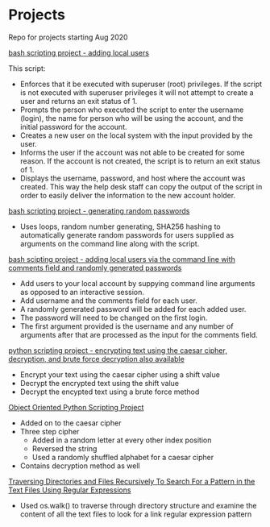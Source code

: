 # Projects

Repo for projects starting Aug 2020

[bash scripting project - adding local users](./bash_scripting/add-local-user.sh)

This script:

* Enforces that it be executed with superuser (root) privileges. If the script is not executed with
superuser privileges it will not attempt to create a user and returns an exit status of 1.
* Prompts the person who executed the script to enter the username (login), the name for
person who will be using the account, and the initial password for the account.
* Creates a new user on the local system with the input provided by the user.
* Informs the user if the account was not able to be created for some reason. If the account is
not created, the script is to return an exit status of 1.
* Displays the username, password, and host where the account was created. This way the
help desk staff can copy the output of the script in order to easily deliver the information to
the new account holder.

[bash scripting project - generating random passwords](./bash_scripting/generate-random-password.sh)

* Uses loops, random number generating, SHA256 hashing to automatically generate random passwords for users supplied as arguments on the command line along with the script.

[bash scipting project - adding local users via the command line with comments field and randomly generated passwords](./bash_scripting/add-new-local-user.sh)

* Add users to your local account by suppying command line arguments as opposed to an interactive session.
* Add username and the comments field for each user.
* A randomly generated password will be added for each added user.
* The password will need to be changed on the first login.
* The first argument provided is the username and any number of arguments after that are processed as the input for the comments field.

[python scripting project - encrypting text using the caesar cipher, decryption, and brute force decryption also available](https://github.com/tjkhara/projects/blob/master/python/caesar_cipher/caesar_cipher.py)

* Encrypt your text using the caesar cipher using a shift value
* Decrypt the encrypted text using the shift value
* Decrypt the encypted text using a brute force method

[Object Oriented Python Scripting Project](https://github.com/tjkhara/courses_repo/blob/master/python3_masterclass_jp/sandbox/FRE%20-%20test%203%20adding%20in%20random%20letter.ipynb)

* Added on to the caesar cipher
* Three step cipher
  * Added in a random letter at every other index position
  * Reversed the string
  * Used a randomly shuffled alphabet for a caesar cipher
* Contains decryption method as well

[Traversing Directories and Files Recursively To Search For a Pattern in the Text Files Using Regular Expressions](https://github.com/tjkhara/projects/tree/master/python/traversing_file_structure_and_using_regex)

* Used os.walk() to traverse through directory structure and examine the content of all the text files to look for a link regular expression pattern
